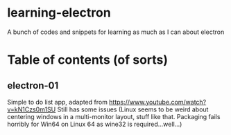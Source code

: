 # learning-electron
A bunch of codes and snippets for learning as much as I can about electron

# Table of contents (of sorts)
## electron-01
Simple to do list app, adapted from https://www.youtube.com/watch?v=kN1Czs0m1SU
Still has some issues (Linux seems to be weird about centering windows in a multi-monitor layout, stuff like that. Packaging fails horribly for Win64 on Linux 64 as wine32 is required...well...)
